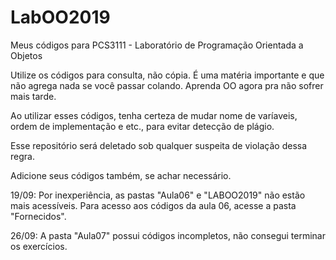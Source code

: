 # LabOO2019
Meus códigos para PCS3111 - Laboratório de Programação Orientada a Objetos

Utilize os códigos para consulta, não cópia. É uma matéria importante e que não agrega nada se você passar colando. Aprenda OO agora pra não sofrer mais tarde.

Ao utilizar esses códigos, tenha certeza de mudar nome de varíaveis, ordem de implementação e etc., para evitar detecção de plágio.

Esse repositório será deletado sob qualquer suspeita de violação dessa regra.

Adicione seus códigos também, se achar necessário.

19/09: Por inexperiência, as pastas "Aula06" e "LABOO2019" não estão mais acessíveis. 
Para acesso aos códigos da aula 06, acesse a pasta "Fornecidos".

26/09: A pasta "Aula07" possui códigos incompletos, não consegui terminar os exercícios.
